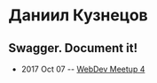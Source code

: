 # Даниил Кузнецов

## Swagger. Document it!
- 2017 Oct 07 -- [WebDev Meetup 4](https://www.youtube.com/watch?v=llDskdYY-ag)    

